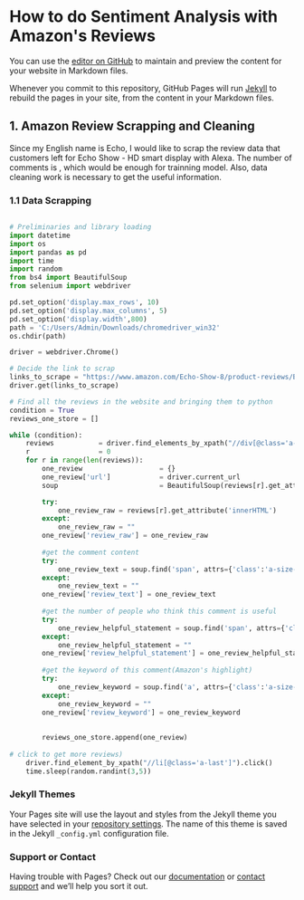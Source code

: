 # How to do Sentiment Analysis with Amazon's Reviews

You can use the [editor on GitHub](https://github.com/yikeliu-echo/yikeliu-echo.github.io/edit/main/index.md) to maintain and preview the content for your website in Markdown files.

Whenever you commit to this repository, GitHub Pages will run [Jekyll](https://jekyllrb.com/) to rebuild the pages in your site, from the content in your Markdown files.

## 1. Amazon Review Scrapping and Cleaning

Since my English name is Echo, I would like to scrap the review data that customers left for Echo Show - HD smart display with Alexa.
The number of comments is , which would be enough for trainning model. Also, data cleaning work is necessary to get the useful information.

### 1.1 Data Scrapping

```python

# Preliminaries and library loading
import datetime
import os
import pandas as pd
import time
import random
from bs4 import BeautifulSoup
from selenium import webdriver

pd.set_option('display.max_rows', 10)
pd.set_option('display.max_columns', 5)
pd.set_option('display.width',800)
path = 'C:/Users/Admin/Downloads/chromedriver_win32' 
os.chdir(path)

driver = webdriver.Chrome()

# Decide the link to scrap
links_to_scrape = "https://www.amazon.com/Echo-Show-8/product-reviews/B07PF1Y28C/ref=cm_cr_dp_d_show_all_btm?ie=UTF8&reviewerType=all_reviews"
driver.get(links_to_scrape)

# Find all the reviews in the website and bringing them to python
condition = True
reviews_one_store = []

while (condition):
    reviews           = driver.find_elements_by_xpath("//div[@class='a-section review aok-relative']")
    r                 = 0
    for r in range(len(reviews)):
        one_review                   = {}
        one_review['url']            = driver.current_url
        soup                         = BeautifulSoup(reviews[r].get_attribute('innerHTML'),  "html.parser")

        try:
            one_review_raw = reviews[r].get_attribute('innerHTML')
        except:
            one_review_raw = ""
        one_review['review_raw'] = one_review_raw
    
        #get the comment content
        try:
            one_review_text = soup.find('span', attrs={'class':'a-size-base review-text review-text-content'}).text
        except:
            one_review_text = ""
        one_review['review_text'] = one_review_text
        
        #get the number of people who think this comment is useful
        try:
            one_review_helpful_statement = soup.find('span', attrs={'class':'a-size-base a-color-tertiary cr-vote-text'}).text
        except:
            one_review_helpful_statement = ""
        one_review['review_helpful_statement'] = one_review_helpful_statement
        
        #get the keyword of this comment(Amazon's highlight)
        try:
            one_review_keyword = soup.find('a', attrs={'class':'a-size-base a-link-normal review-title a-color-base review-title-content a-text-bold'}).text
        except:
            one_review_keyword = ""
        one_review['review_keyword'] = one_review_keyword
        
        
        reviews_one_store.append(one_review)
        
# click to get more reviews)
    driver.find_element_by_xpath("//li[@class='a-last']").click()
    time.sleep(random.randint(3,5)) 

```

### Jekyll Themes

Your Pages site will use the layout and styles from the Jekyll theme you have selected in your [repository settings](https://github.com/yikeliu-echo/yikeliu-echo.github.io/settings). The name of this theme is saved in the Jekyll `_config.yml` configuration file.

### Support or Contact

Having trouble with Pages? Check out our [documentation](https://docs.github.com/categories/github-pages-basics/) or [contact support](https://github.com/contact) and we’ll help you sort it out.

